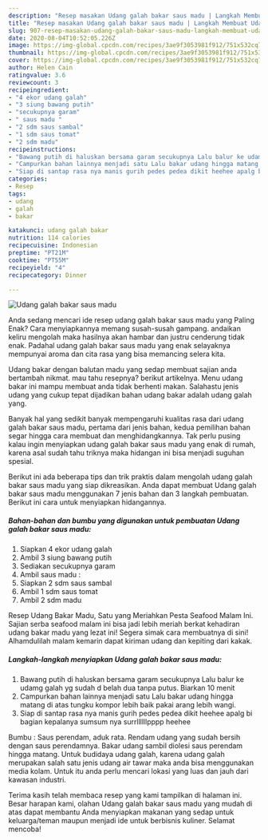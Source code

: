 ```yaml
---
description: "Resep masakan Udang galah bakar saus madu | Langkah Membuat Udang galah bakar saus madu Yang Lezat"
title: "Resep masakan Udang galah bakar saus madu | Langkah Membuat Udang galah bakar saus madu Yang Lezat"
slug: 907-resep-masakan-udang-galah-bakar-saus-madu-langkah-membuat-udang-galah-bakar-saus-madu-yang-lezat
date: 2020-08-04T10:52:05.226Z
image: https://img-global.cpcdn.com/recipes/3ae9f3053981f912/751x532cq70/udang-galah-bakar-saus-madu-foto-resep-utama.jpg
thumbnail: https://img-global.cpcdn.com/recipes/3ae9f3053981f912/751x532cq70/udang-galah-bakar-saus-madu-foto-resep-utama.jpg
cover: https://img-global.cpcdn.com/recipes/3ae9f3053981f912/751x532cq70/udang-galah-bakar-saus-madu-foto-resep-utama.jpg
author: Helen Cain
ratingvalue: 3.6
reviewcount: 3
recipeingredient:
- "4 ekor udang galah"
- "3 siung bawang putih"
- "secukupnya garam"
- " saus madu "
- "2 sdm saus sambal"
- "1 sdm saus tomat"
- "2 sdm madu"
recipeinstructions:
- "Bawang putih di haluskan bersama garam secukupnya Lalu balur ke udamg galah yg sudah d belah dua tanpa putus. Biarkan 10 menit"
- "Campurkan bahan lainnya menjadi satu Lalu bakar udang hingga matang di atas tungku kompor lebih baik pakai arang lebih wangi."
- "Siap di santap rasa nya manis gurih pedes pedea dikit heehee apalg bi bagian kepalanya sumsum nya surrllllllpppp heehee"
categories:
- Resep
tags:
- udang
- galah
- bakar

katakunci: udang galah bakar 
nutrition: 114 calories
recipecuisine: Indonesian
preptime: "PT21M"
cooktime: "PT55M"
recipeyield: "4"
recipecategory: Dinner

---
```



![Udang galah bakar saus madu](https://img-global.cpcdn.com/recipes/3ae9f3053981f912/751x532cq70/udang-galah-bakar-saus-madu-foto-resep-utama.jpg)

Anda sedang mencari ide resep udang galah bakar saus madu yang Paling Enak? Cara menyiapkannya memang susah-susah gampang. andaikan keliru mengolah maka hasilnya akan hambar dan justru cenderung tidak enak. Padahal udang galah bakar saus madu yang enak selayaknya mempunyai aroma dan cita rasa yang bisa memancing selera kita.

Udang bakar dengan balutan madu yang sedap membuat sajian anda bertambah nikmat. mau tahu resepnya? berikut artikelnya. Menu udang bakar ini mampu membuat anda tidak berhenti makan. Salahastu jenis udang yang cukup tepat dijadikan bahan udang bakar adalah udang galah yang.

Banyak hal yang sedikit banyak mempengaruhi kualitas rasa dari udang galah bakar saus madu, pertama dari jenis bahan, kedua pemilihan bahan segar hingga cara membuat dan menghidangkannya. Tak perlu pusing kalau ingin menyiapkan udang galah bakar saus madu yang enak di rumah, karena asal sudah tahu triknya maka hidangan ini bisa menjadi suguhan spesial.


Berikut ini ada beberapa tips dan trik praktis dalam mengolah udang galah bakar saus madu yang siap dikreasikan. Anda dapat membuat Udang galah bakar saus madu menggunakan 7 jenis bahan dan 3 langkah pembuatan. Berikut ini cara untuk menyiapkan hidangannya.

<!--inarticleads1-->

##### Bahan-bahan dan bumbu yang digunakan untuk pembuatan Udang galah bakar saus madu:

1. Siapkan 4 ekor udang galah
1. Ambil 3 siung bawang putih
1. Sediakan secukupnya garam
1. Ambil  saus madu :
1. Siapkan 2 sdm saus sambal
1. Ambil 1 sdm saus tomat
1. Ambil 2 sdm madu


Resep Udang Bakar Madu, Satu yang Meriahkan Pesta Seafood Malam Ini. Sajian serba seafood malam ini bisa jadi lebih meriah berkat kehadiran udang bakar madu yang lezat ini! Segera simak cara membuatnya di sini! Alhamdulilah malam kemarin dapat kiriman udang dan kepiting dari kakak. 

<!--inarticleads2-->

##### Langkah-langkah menyiapkan Udang galah bakar saus madu:

1. Bawang putih di haluskan bersama garam secukupnya Lalu balur ke udamg galah yg sudah d belah dua tanpa putus. Biarkan 10 menit
1. Campurkan bahan lainnya menjadi satu Lalu bakar udang hingga matang di atas tungku kompor lebih baik pakai arang lebih wangi.
1. Siap di santap rasa nya manis gurih pedes pedea dikit heehee apalg bi bagian kepalanya sumsum nya surrllllllpppp heehee


Bumbu : Saus perendam, aduk rata. Rendam udang yang sudah bersih dengan saus perendamnya. Bakar udang sambil diolesi saus perendam hingga matang. Untuk budidaya udang galah, karena udang galah merupakan salah satu jenis udang air tawar maka anda bisa menggunakan media kolam. Untuk itu anda perlu mencari lokasi yang luas dan jauh dari kawasan industri. 

Terima kasih telah membaca resep yang kami tampilkan di halaman ini. Besar harapan kami, olahan Udang galah bakar saus madu yang mudah di atas dapat membantu Anda menyiapkan makanan yang sedap untuk keluarga/teman maupun menjadi ide untuk berbisnis kuliner. Selamat mencoba!
